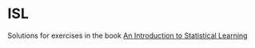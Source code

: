 # ISL
Solutions for exercises in the book [An Introduction to Statistical Learning](http://www-bcf.usc.edu/~gareth/ISL)
